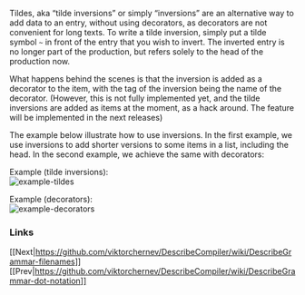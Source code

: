 Tildes, aka “tilde inversions” or simply “inversions” are an alternative way to add data to an entry, without using decorators, as decorators are not convenient for long texts. To write a tilde inversion, simply put a tilde symbol `~` in front of the entry that you wish to invert. The inverted entry is no longer part of the production, but refers solely to the head of the production now.

What happens behind the scenes is that the inversion is added as a decorator to the item, with the tag of the inversion being the name of the decorator. (However, this is not fully implemented yet, and the tilde inversions are added as items at the moment, as a hack around. The feature will be implemented in the next releases)

The example below illustrate how to use inversions. In the first example, we use inversions to add shorter versions to some items in a list, including the head. In the second example, we achieve the same with decorators:


Example (tilde inversions):<br />
![example-tildes](https://github.com/user-attachments/assets/3300cae9-6591-472a-a4d0-e7f1b8dab81e)



Example (decorators):<br />
![example-decorators](https://github.com/user-attachments/assets/fdd1187e-7772-4e34-a94b-3ae9e2038f81)


### Links
[[Next|https://github.com/viktorchernev/DescribeCompiler/wiki/DescribeGrammar-filenames]]  
[[Prev|https://github.com/viktorchernev/DescribeCompiler/wiki/DescribeGrammar-dot-notation]]  